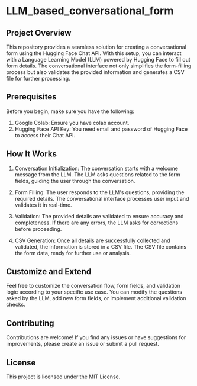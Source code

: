 # LLM_based_conversational_form

## Project Overview

This repository provides a seamless solution for creating a conversational form using the Hugging Face Chat API. With this setup, you can interact with a Language Learning Model (LLM) powered by Hugging Face to fill out form details. The conversational interface not only simplifies the form-filling process but also validates the provided information and generates a CSV file for further processing.

## Prerequisites

Before you begin, make sure you have the following:

1. Google Colab: Ensure you have colab account.
2. Hugging Face API Key: You need email and password of  Hugging Face to access their Chat API.

## How It Works

1. Conversation Initialization:
The conversation starts with a welcome message from the LLM.
The LLM asks questions related to the form fields, guiding the user through the conversation.

2. Form Filling:
The user responds to the LLM's questions, providing the required details.
The conversational interface processes user input and validates it in real-time.

3. Validation:
The provided details are validated to ensure accuracy and completeness.
If there are any errors, the LLM asks for corrections before proceeding.

4. CSV Generation:
Once all details are successfully collected and validated, the information is stored in a CSV file.
The CSV file contains the form data, ready for further use or analysis.

## Customize and Extend
Feel free to customize the conversation flow, form fields, and validation logic according to your specific use case. You can modify the questions asked by the LLM, add new form fields, or implement additional validation checks.

## Contributing
Contributions are welcome! If you find any issues or have suggestions for improvements, please create an issue or submit a pull request.


## License
This project is licensed under the MIT License.
